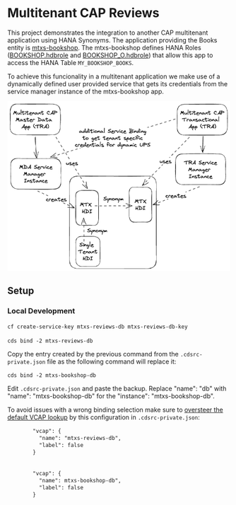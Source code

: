 # Multitenant CAP Reviews

This project demonstrates the integration to another CAP multitenant application using HANA Synonyms. The application providing the Books entity is [mtxs-bookshop](https://github.com/gregorwolf/mtxs-bookshop). The mtxs-bookshop defines HANA Roles ([BOOKSHOP.hdbrole](https://github.com/gregorwolf/mtxs-bookshop/blob/main/db/src/BOOKSHOP.hdbrole) and [BOOKSHOP_O.hdbrole](https://github.com/gregorwolf/mtxs-bookshop/blob/main/db/src/BOOKSHOP_O.hdbrole)) that allow this app to access the HANA Table `MY_BOOKSHOP_BOOKS`.

To achieve this funcionality in a multitenant application we make use of a dynamically defined user provided service that gets its credentials from the service manager instance of the mtxs-bookshop app.

![Architecture](./documentation/architecture.png)

## Setup

### Local Development

```
cf create-service-key mtxs-reviews-db mtxs-reviews-db-key

cds bind -2 mtxs-reviews-db
```

Copy the entry created by the previous command from the `.cdsrc-private.json` file as the following command will replace it:

```
cds bind -2 mtxs-bookshop-db
```

Edit `.cdsrc-private.json` and paste the backup. Replace "name": "db" with "name": "mtxs-bookshop-db" for the "instance": "mtxs-bookshop-db".

To avoid issues with a wrong binding selection make sure to [oversteer the default VCAP lookup](https://cap.cloud.sap/docs/releases/dec23#changes-in-node-js) by this configuration in `.cdsrc-private.json`:

```
        "vcap": {
          "name": "mtxs-reviews-db",
          "label": false
        }


        "vcap": {
          "name": mtxs-bookshop-db",
          "label": false
        }
```

